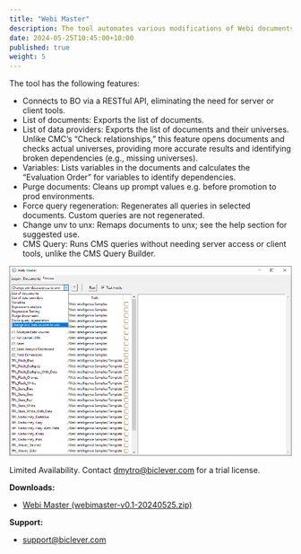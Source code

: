 ```yaml
---
title: "Webi Master"
description: The tool automates various modifications of Webi documents.
date: 2024-05-25T10:45:00+10:00
published: true
weight: 5
---
```


The tool has the following features:

* Connects to BO via a RESTful API, eliminating the need for server or client tools.
* List of documents: Exports the list of documents.
* List of data providers: Exports the list of documents and their universes. Unlike CMC’s “Check relationships,” this feature opens documents and checks actual universes, providing more accurate results and identifying broken dependencies (e.g., missing universes).
* Variables: Lists variables in the documents and calculates the “Evaluation Order” for variables to identify dependencies.
* Purge documents: Cleans up prompt values e.g. before promotion to prod environments.
* Force query regeneration: Regenerates all queries in selected documents. Custom queries are not regenerated.
* Change unv to unx: Remaps documents to unx; see the help section for suggested use.
* CMS Query: Runs CMS queries without needing server access or client tools, unlike the CMS Query Builder.

![Webi Master 0.1](/images/pages/webimaster-01.png)

Limited Availability. Contact [dmytro@biclever.com](mailto:dmytro@biclever.com) for a trial license.

**Downloads:**
- [Webi Master (webimaster-v0.1-20240525.zip)](https://drive.google.com/uc?export=download&id=1rzsFWpFD4FTqr6RgijDf11E4VqmN_aQI)
  
**Support:**
- [support@biclever.com](mailto:support@biclever.com)

